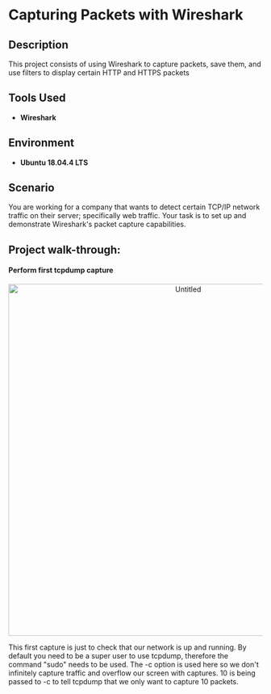 <h1>Capturing Packets with Wireshark</h1>

<h2>Description</h2>
This project consists of using Wireshark to capture packets, save them, and use filters to display certain HTTP and HTTPS packets
<br />

<h2>Tools Used</h2>

- <b>Wireshark</b>

<h2>Environment</h2>

- <b>Ubuntu 18.04.4 LTS</b>

<h2>Scenario</h2>
You are working for a company that wants to detect certain TCP/IP network traffic on their server; specifically web traffic. Your task is to set up and demonstrate Wireshark's packet capture capabilities.

<h2>Project walk-through:</h2>

<h4>Perform first tcpdump capture</h4>
<p align="center">
<img width="697" alt="Untitled" src="https://github.com/chau-eric/tcpdump-capture/assets/76719902/a881084b-5287-4a99-8e24-f7a8de461249"><br/>
</p>
This first capture is just to check that our network is up and running. By default you need to be a super user to use tcpdump, therefore the command "sudo" needs to be used. The -c option is used here so we don't infinitely capture traffic and overflow our screen with captures. 10 is being passed to -c to tell tcpdump that we only want to capture 10 packets.
<br />
<br />
